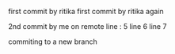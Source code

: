first commit by ritika 
first commit by ritika again 

2nd commit by me on remote
line : 5
line 6
line 7


commiting to a new branch 